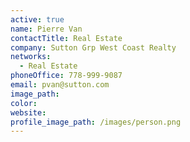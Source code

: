 ```yaml
---
active: true
name: Pierre Van
contactTitle: Real Estate
company: Sutton Grp West Coast Realty
networks:
  - Real Estate
phoneOffice: 778-999-9087
email: pvan@sutton.com
image_path:
color:
website:
profile_image_path: /images/person.png
---
```



